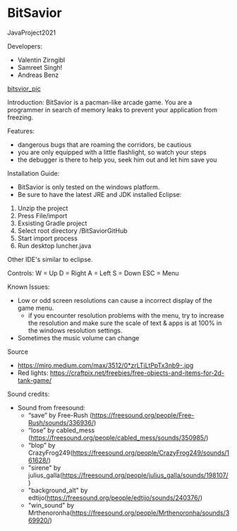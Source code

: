 # BitSavior
JavaProject2021

Developers: 
- Valentin Zirngibl
- Samreet Singh!
- Andreas Benz

[bitsvior_pic](https://user-images.githubusercontent.com/76644270/112995635-b8081e00-916b-11eb-9b67-ebd2160edd08.png)

Introduction:
BitSavior is a pacman-like arcade game. 
You are a programmer in search of memory leaks to prevent your application from freezing.

Features:
- dangerous bugs that are roaming the corridors, be cautious
- you are only equipped with a little flashlight, so watch your steps
- the debugger is there to help you, seek him out and let him save you


Installation Guide:

- BitSavior is only tested on the windows platform.
- Be sure to have the latest JRE and JDK installed
Eclipse:
1. Unzip the project
2. Press File/import
3. Exsisting Gradle project
4. Select root directory /BitSaviorGitHub
5. Start import process
6. Run desktop luncher.java

Other IDE's
similar to eclipse.

Controls:
W = Up
D = Right
A = Left
S = Down
ESC = Menu


Known Issues:

- Low or odd screen resolutions can cause a incorrect display of the game menu.
  - if you encounter resolution problems with the menu, try to increase the resolution and
    make sure the scale of text & apps is at 100% in the windows resolution settings.
- Sometimes the music volume can change 



Source 
- https://miro.medium.com/max/3512/0*zrLTiLtPpTx3nb9-.jpg
- Red lights: https://craftpix.net/freebies/free-objects-and-items-for-2d-tank-game/

Sound credits:
- Sound from freesound:
  - “save” by Free-Rush (https://freesound.org/people/Free-Rush/sounds/336936/) 
  - “lose” by cabled_mess (https://freesound.org/people/cabled_mess/sounds/350985/)
  - “blop” by CrazyFrog249(https://freesound.org/people/CrazyFrog249/sounds/161628/)
  - "sirene" by julius_galla(https://freesound.org/people/julius_galla/sounds/198107/)
  - "background_alt" by edtijo(https://freesound.org/people/edtijo/sounds/240376/)
  - "win_sound" by Mrthenoronha(https://freesound.org/people/Mrthenoronha/sounds/369920/)

